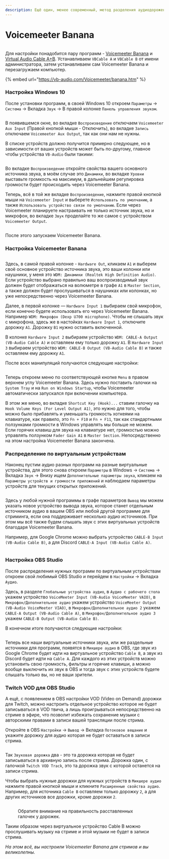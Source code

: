 ```yaml
---
description: Ещё один, менее современный, метод разделения аудиодорожек.
---
```


# Voicemeeter Banana

<figure><img src="../../.gitbook/assets/cover-banana.png" alt=""><figcaption></figcaption></figure>

Для настройки понадобится пару программ - [Voicemeeter Banana](https://vb-audio.com/Voicemeeter/banana.htm) и [Virtual Audio Cable A+B](https://rutracker.org/forum/viewtopic.php?t=5716384). Устанавливаем `VBCable A` и `VBCable B` от имени администратора, затем устанавливаем сам Voicemeeter Banana и перезагружаем компьютер.

{% embed url="https://vb-audio.com/Voicemeeter/banana.htm" %}

### Настройка Windows 10 <a href="#d0-bd-d0-b0-d1-81-d1-82-d1-80-d0-be-d0-b9-d0-ba-d0-b0-windows-10" id="d0-bd-d0-b0-d1-81-d1-82-d1-80-d0-be-d0-b9-d0-ba-d0-b0-windows-10"></a>

После установки программ, в своей Windows 10 откроем `Параметры` → `Система` → Вкладка `Звук` → В правой колонке `Панель управления звуком`.

<figure><img src="../../.gitbook/assets/audiodorozhek-01.png" alt=""><figcaption></figcaption></figure>

В появившемся окне, во вкладке `Воспроизведение` отключаем `Voicemeeter Aux Input` (Правой кнопкой мыши - Отключить), во вкладке `Запись` отключаем `Voicemeeter Aux Output`, так как они нам не нужны.

В списке устройств должно получится примерно следующее, но в зависимости от ваших устройств может быть по-другому, главное чтобы устройства `VB-Audio` были такими:

<figure><img src="../../.gitbook/assets/audiodorozhek-02.png" alt=""><figcaption></figcaption></figure>

Во вкладке `Воспроизведение` откройте свойства вашего основного источника звука, в моём случае это `Динамики`, во вкладке `Уровни` выставьте громкость на максимум, в дальнейшем регулировка громкости будет происходить через Voicemeeter Banana.

Теперь, всё в той же вкладке `Воспроизведение`, нажмите правой кнопкой мыши на `Voicemeeter Input` и выберете `Использовать по умолчанию`, а также `Использовать устройство связи по умолчанию`. Если через Voicemeeter планируете настраивать не только источник звука, но и микрофон, во вкладке `Звук` проделайте то же самое с устройством `Voicemeeter Output`.

<figure><img src="../../.gitbook/assets/audiodorozhek-03.png" alt=""><figcaption></figcaption></figure>

После этого запускаем Voicemeeter Banana.

### Настройка Voicemeeter Banana <a href="#d0-bd-d0-b0-d1-81-d1-82-d1-80-d0-be-d0-b9-d0-ba-d0-b0-voicemeeter-banana" id="d0-bd-d0-b0-d1-81-d1-82-d1-80-d0-be-d0-b9-d0-ba-d0-b0-voicemeeter-banana"></a>

<figure><img src="../../.gitbook/assets/audiodorozhek-04.png" alt=""><figcaption></figcaption></figure>

Здесь, в самой правой колонке - `Hardware Out`, кликаем `А1` и выберем своё основное устройство источника звука, это ваши колонки или наушники, у меня это `WDM: Динамики (Realtek High Definition Audio)`. Если устройство выбрано правильно ваш воспроизводимый звук должен будет отображаться на волюметре в графе `A1` в `Master Section`, а также должен будет прослушиваться в наушниках или колонках, но уже непосредственно через Voicemeeter Banana.

Далее, в первой колонке — `Hardware Input 1` выбираем свой микрофон, если конечно будете использовать его через Voicemeeter Banana. Например `WDM: Микрофон (Dexp U700 microphone)`. Чтобы не слышать звук с микрофона, здесь же в настойках `Hardware Input 1`, отключите дорожку `А1`. Дорожку `B1` нужно оставить включенной.

В колонке `Hardware Input 2` выбираем устройство `WDM: CABLE-A Output (VB-Audio Cable A)` и оставляем ему только дорожку `А1`. В `Hardware Input 3` выбираем устройство `WDM: CABLE-B Output (VB-Audio Cable B)` и также оставляем ему дорожку `А1`.

После всех манипуляций получаются следующие настройки:

<figure><img src="../../.gitbook/assets/audiodorozhek-05.png" alt=""><figcaption></figcaption></figure>

Теперь откроем меню по соответствующей кнопке `Menu` в правом верхнем углу Voicemeeter Banana. Здесь нужно поставить галочки на `System Tray` и на `Run on Windows Startup`, чтобы Voicemeeter автоматически запускался при включении компьютера.

В этом же меню, во вкладке `Shortcut Key (Hook)...` ставим галочку на `Hook Volume Keys (For Level Output A1)`, это нужно для того, чтобы можно было прибавлять и уменьшать громкость хоткеями на клавиатуре, как правило, это `Fn + F10` и `Fn + F11`, так как стандартными ползунками громкости в Windows управлять мы больше не можем. Если горячих клавиш для звука на клавиатуре нет, громкостью можно управлять ползунком `Fader Gain А1` в `Master Section`. Непосредственно на этом настройка Voicemeeter Banana закончена.

### Распределение по виртуальным устройствам <a href="#d1-80-d0-b0-d1-81-d0-bf-d1-80-d0-b5-d0-b4-d0-b5-d0-bb-d0-b5-d0-bd-d0-b8-d0-b5-d0-bf-d0-be-d0-b2-d0-b" id="d1-80-d0-b0-d1-81-d0-bf-d1-80-d0-b5-d0-b4-d0-b5-d0-bb-d0-b5-d0-bd-d0-b8-d0-b5-d0-bf-d0-be-d0-b2-d0-b"></a>

Наконец пустим аудио разных программ на разные виртуальные устройства, для этого снова откроем `Параметры` в Windows → `Система` → Вкладка `Звук` → Внизу ищем `Дополнительные параметры звука`, кликаем на `Параметры устройств и громкости приложений` и наблюдаем параметры устройств для текущих открытых приложений.

<figure><img src="../../.gitbook/assets/audiodorozhek-06.png" alt=""><figcaption></figcaption></figure>

Здесь у любой нужной программы в графе параметров `Вывод` мы можем указать новое устройство вывода звука, которое станет отдельным источником аудио в вашем OBS или любой другой программе для стриминга, если она поддерживает несколько аудио источников. При этом мы всё также будем слышать звук с этих виртуальных устройств благодаря Voicemeeter Banana.

Например, для Google Chrome можно выбрать устройство `CABLE-B Input (VB-Audio Cable B)`, а для Discord `CABLE-A Input (VB-Audio Cable A)`.

<figure><img src="../../.gitbook/assets/audiodorozhek-07.png" alt=""><figcaption></figcaption></figure>

### Настройка OBS Studio <a href="#d0-bd-d0-b0-d1-81-d1-82-d1-80-d0-be-d0-b9-d0-ba-d0-b0-obs-studio" id="d0-bd-d0-b0-d1-81-d1-82-d1-80-d0-be-d0-b9-d0-ba-d0-b0-obs-studio"></a>

После распределения нужных программ по виртуальным устройствам откроем свой любимый OBS Studio и перейдем в `Настройки` → Вкладка `Аудио`.

Здесь, в разделе `Глобальные устройства аудио`, в `Аудио с рабочего стола` укажем устройство `VoiceMeeter Input (VB-Audio VoiceMeeter VAIO)`, в `Микрофон/Дополнительное аудио` укажем устройство `VoiceMeeter Output (VB-Audio VoiceMeeter VIAO)`, в `Микрофон/Дополнительное аудио 2` укажем `CABLE-A Output (VB-Audio Cable A)`, в `Микрофон/Дополнительное аудио 3` укажем `CABLE-B Output (VB-Audio Cable B)`.

В конечном итоге получаются следующие настройки:

<figure><img src="../../.gitbook/assets/audiodorozhek-08.png" alt=""><figcaption></figcaption></figure>

Теперь все наши виртуальные источники звука, или же раздельные источники для программ, появятся в `Микшере аудио` в OBS, где звук из Google Chrome будет идти на виртуальное устройство `Cable B`, а звук из Discord будет идти на `Cable A`. Для каждого из этих устройств можно установить свою громкость, фильтры и горячие клавиши, а можно вообще выключить их звук в OBS и тогда звук с этих устройств будете слышать только вы, но не ваши зрители.

### Twitch VOD для OBS Studio <a href="#twitch-vod-d0-b4-d0-bb-d1-8f-obs-studio" id="twitch-vod-d0-b4-d0-bb-d1-8f-obs-studio"></a>

А ещё, с появлением в OBS настройки VOD (Video on Demand) дорожки для Twitch, можно настроить отдельное устройство которое не будет записываться в VOD твича, а лишь проигрываться непосредственно на стриме в эфире, что позволит избежать сохранение музыки с авторскими правами в записи вашей трансляции после стрима.

Откройте в OBS `Настройки` → `Вывод` → Вкладка `Потоковое вещание` и укажите дорожку для аудио которая не будет оставаться в записи стрима.

<figure><img src="../../.gitbook/assets/audiodorozhek-09.png" alt=""><figcaption></figcaption></figure>

Так `Звуковая дорожка` два - это та дорожка которая не будет записываться в архивную запись после стрима. Дорожка один, с галочкой `Twitch VOD Track`, это та дорожка звук с которой останется на записи стрима.

Чтобы выбрать нужные дорожки для нужных устройств в `Микшере аудио` нажмите правой кнопкой мыши и кликните `Расширенные свойства аудио`. Например, для источника `Cable B` оставляем только дорожку `2`, а для других источников все дорожки, кроме дорожки `2`.

<figure><img src="../../.gitbook/assets/audiodorozhek-10.png" alt=""><figcaption><p>Обратите внимание на правильность расставленных галочек у дорожек.</p></figcaption></figure>

Таким образом через виртуальное устройство Cable B можно прослушивать музыку на стриме и этой музыки не будет в записи стрима.

_На этом всё, вы настроили Voicemeeter Banana для стримов и вы великолепны._
